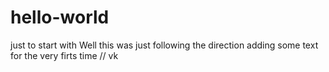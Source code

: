 # hello-world
just to start with 
Well this was just following the direction
adding some text for the very firts time
// vk
